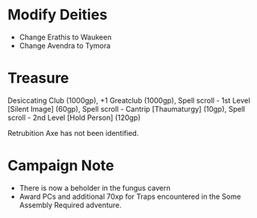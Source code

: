 # Modify Deities
* Change Erathis to Waukeen 
* Change Avendra to Tymora

#  Treasure
Desiccating Club (1000gp), +1 Greatclub (1000gp), Spell scroll - 1st Level [Silent Image] (60gp), Spell scroll - Cantrip [Thaumaturgy] (10gp), Spell scroll - 2nd Level [Hold Person] (120gp)

Retrubition Axe has not been identified.

# Campaign Note
* There is now a beholder in the fungus cavern
* Award PCs and additional 70xp for Traps encountered in the Some Assembly Required adventure.